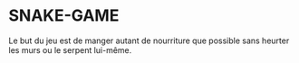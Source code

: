 # SNAKE-GAME
Le but du jeu est de manger autant de nourriture que possible sans heurter les murs ou le serpent lui-même.
